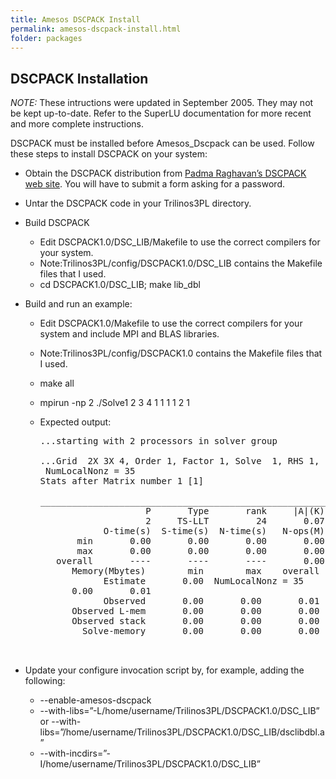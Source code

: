 ```yaml
---
title: Amesos DSCPACK Install
permalink: amesos-dscpack-install.html
folder: packages
---
```


## DSCPACK Installation

_NOTE:_ These intructions were updated in September 2005\. They may not be kept up-to-date. Refer to the SuperLU documentation for more recent and more complete instructions.

DSCPACK must be installed before Amesos_Dscpack can be used. Follow these steps to install DSCPACK on your system:

*   Obtain the DSCPACK distribution from [Padma Raghavan’s DSCPACK web site](http://www.cse.psu.edu/%7Eraghavan/Dscpack). You will have to submit a form asking for a password.
*   Untar the DSCPACK code in your Trilinos3PL directory.
*   Build DSCPACK
    *   Edit DSCPACK1.0/DSC_LIB/Makefile to use the correct compilers for your system.
    *   Note:Trilinos3PL/config/DSCPACK1.0/DSC_LIB contains the Makefile files that I used.
    *   cd DSCPACK1.0/DSC_LIB; make lib_dbl
*   Build and run an example:
    *   Edit DSCPACK1.0/Makefile to use the correct compilers for your system and include MPI and BLAS libraries.
    *   Note:Trilinos3PL/config/DSCPACK1.0 contains the Makefile files that I used.
    *   make all
    *   mpirun -np 2 ./Solve1 2 3 4 1 1 1 1 2 1
    *   Expected output:

        <pre>...starting with 2 processors in solver group

        ...Grid  2X 3X 4, Order 1, Factor 1, Solve  1, RHS 1, Processor 2, 
         NumLocalNonz = 35
        Stats after Matrix number 1 [1]

        _________________________________________________________________________________________________________
                            P       Type       rank     |A|(K)  #solves         sol-err       count-err          sample
                            2     TS-LLT         24       0.07        1    0.0000000000    0.0000000000    1.0000000000
                    O-time(s)  S-time(s)  N-time(s)   N-ops(M)  N-rate(M)     |L|(K) SO-time(s)  SO-ops(M) SO-rate(M) 
               min       0.00       0.00       0.00       0.00       0.52       0.07       0.00       0.00       ----
               max       0.00       0.00       0.00       0.00       0.55       0.07       0.00       0.00       ----
           overall       ----       ----       ----       0.00       0.96       0.15       ----       0.00       1.14
              Memory(Mbytes)        min        max    overall
                    Estimate       0.00  NumLocalNonz = 35
              0.00       0.01
                    Observed       0.00       0.00       0.01
              Observed L-mem       0.00       0.00       0.00
              Observed stack       0.00       0.00       0.00
                Solve-memory       0.00       0.00       0.00

        _________________________________________________________________________________________________________</pre>

*   Update your configure invocation script by, for example, adding the following:
    *   --enable-amesos-dscpack
    *   --with-libs=”-L/home/username/Trilinos3PL/DSCPACK1.0/DSC_LIB” or --with-libs=”/home/username/Trilinos3PL/DSCPACK1.0/DSC_LIB/dsclibdbl.a”
    *   --with-incdirs=”-I/home/username/Trilinos3PL/DSCPACK1.0/DSC_LIB”
